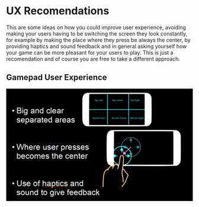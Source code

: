 # UX Recomendations

This are some ideas on how you could improve user experience, avoiding making your users having to be switching the screen they look constantly, for example by making the place where they press be always the center, by providing haptics and sound feedback and in general asking yourself how your game can be more pleasant for your users to play. This is just a recomendation and of course you are free to take a different approach.

## Gamepad User Experience

<img src="./recomendations.png" />

